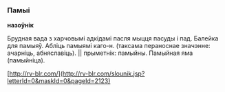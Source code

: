 ### Памыі
**назоўнік**

Брудная вада з харчовымі адкідамі пасля мыцця пасуды і пад. Балейка для памыяў. Абліць памыямі каго-н. (таксама пераноснае значэнне: ачарніць, абняславіць). || прыметнік: памыйны. Памыйная яма (памыйніца).

<a rel="author">[http://rv-blr.com/](http://rv-blr.com/slounik.jsp?letterId=0&maskId=0&pageId=2123)</a>
